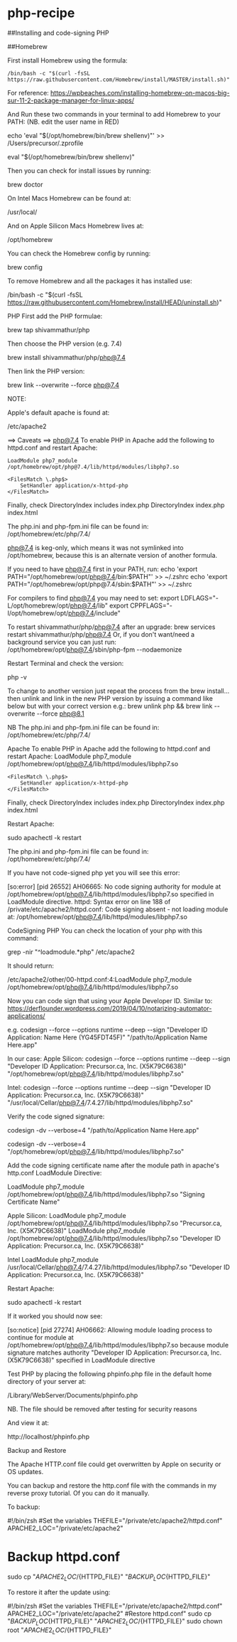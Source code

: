 # php-recipe
##Installing and code-signing PHP

##Homebrew

First install Homebrew using the formula:

`/bin/bash -c "$(curl -fsSL https://raw.githubusercontent.com/Homebrew/install/MASTER/install.sh)"`

For reference:  https://wpbeaches.com/installing-homebrew-on-macos-big-sur-11-2-package-manager-for-linux-apps/

And Run these two commands in your terminal to add Homebrew to your PATH: (NB.  edit the user name in RED)

echo 'eval "$(/opt/homebrew/bin/brew shellenv)"' >> /Users/precursor/.zprofile
    
eval "$(/opt/homebrew/bin/brew shellenv)"

Then you can check for install issues by running:

brew doctor

On Intel Macs Homebrew can be found at:

/usr/local/

And on Apple Silicon Macs Homebrew lives at:

/opt/homebrew

You can check the Homebrew config by running:

brew config

To remove Homebrew and all the packages it has installed use:

/bin/bash -c "$(curl -fsSL https://raw.githubusercontent.com/Homebrew/install/HEAD/uninstall.sh)"



PHP
First add the PHP formulae:

brew tap shivammathur/php

Then choose the PHP version (e.g. 7.4)

brew install shivammathur/php/php@7.4

Then link the PHP version:

brew link --overwrite --force php@7.4

NOTE:

Apple's default apache is found at:

/etc/apache2

==> Caveats
==> php@7.4
To enable PHP in Apache add the following to httpd.conf and restart Apache:



    LoadModule php7_module /opt/homebrew/opt/php@7.4/lib/httpd/modules/libphp7.so

    <FilesMatch \.php$>
        SetHandler application/x-httpd-php
    </FilesMatch>

Finally, check DirectoryIndex includes index.php
    DirectoryIndex index.php index.html

The php.ini and php-fpm.ini file can be found in:
    /opt/homebrew/etc/php/7.4/

php@7.4 is keg-only, which means it was not symlinked into /opt/homebrew,
because this is an alternate version of another formula.

If you need to have php@7.4 first in your PATH, run:
  echo 'export PATH="/opt/homebrew/opt/php@7.4/bin:$PATH"' >> ~/.zshrc
  echo 'export PATH="/opt/homebrew/opt/php@7.4/sbin:$PATH"' >> ~/.zshrc

For compilers to find php@7.4 you may need to set:
  export LDFLAGS="-L/opt/homebrew/opt/php@7.4/lib"
  export CPPFLAGS="-I/opt/homebrew/opt/php@7.4/include"


To restart shivammathur/php/php@7.4 after an upgrade:
  brew services restart shivammathur/php/php@7.4
Or, if you don't want/need a background service you can just run:
  /opt/homebrew/opt/php@7.4/sbin/php-fpm --nodaemonize


Restart Terminal and check the version:

php -v

To change to another version just repeat the process from the brew install... then unlink and link in the new PHP version by issuing a command like below but with your correct version e.g.:
brew unlink php && brew link --overwrite --force php@8.1

NB The php.ini and php-fpm.ini file can be found in:
    /opt/homebrew/etc/php/7.4/


Apache
To enable PHP in Apache add the following to httpd.conf and restart Apache:
    LoadModule php7_module /opt/homebrew/opt/php@7.4/lib/httpd/modules/libphp7.so

    <FilesMatch \.php$>
        SetHandler application/x-httpd-php
    </FilesMatch>

Finally, check DirectoryIndex includes index.php
    DirectoryIndex index.php index.html

Restart Apache:

sudo apachectl -k restart

The php.ini and php-fpm.ini file can be found in:
    /opt/homebrew/etc/php/7.4/

If you have not code-signed php yet you will see this error:

[so:error] [pid 26552] 
AH06665: No code signing authority for module at /opt/homebrew/opt/php@7.4/lib/httpd/modules/libphp7.so specified in LoadModule directive.
httpd: Syntax error on line 188 of /private/etc/apache2/httpd.conf: 
Code signing absent - not loading module at: /opt/homebrew/opt/php@7.4/lib/httpd/modules/libphp7.so



CodeSigning PHP
You can check the location of your php with this command:

grep -nir "^loadmodule.*php" /etc/apache2

It should return:

/etc/apache2/other/00-httpd.conf:4:LoadModule php7_module /opt/homebrew/opt/php@7.4/lib/httpd/modules/libphp7.so

Now you can code sign that using your Apple Developer ID.
Similar to: https://derflounder.wordpress.com/2019/04/10/notarizing-automator-applications/

e.g.
codesign --force --options runtime --deep --sign "Developer ID Application: Name Here (YG45FDT45F)" "/path/to/Application Name Here.app"

In our case:
Apple Silicon:
codesign --force --options runtime --deep --sign "Developer ID Application: Precursor.ca, Inc. (X5K79C6638)" "/opt/homebrew/opt/php@7.4/lib/httpd/modules/libphp7.so"

Intel:
codesign --force --options runtime --deep --sign "Developer ID Application: Precursor.ca, Inc. (X5K79C6638)" "/usr/local/Cellar/php@7.4/7.4.27/lib/httpd/modules/libphp7.so"




Verify the code signed signature:

codesign -dv --verbose=4 "/path/to/Application Name Here.app"

codesign -dv --verbose=4 "/opt/homebrew/opt/php@7.4/lib/httpd/modules/libphp7.so"

Add the code signing certificate name after the module path in apache's http.conf LoadModule Directive:

LoadModule php7_module /opt/homebrew/opt/php@7.4/lib/httpd/modules/libphp7.so "Signing Certificate Name"

Apple Silicon:
LoadModule php7_module /opt/homebrew/opt/php@7.4/lib/httpd/modules/libphp7.so "Precursor.ca, Inc. (X5K79C6638)"
LoadModule php7_module /opt/homebrew/opt/php@7.4/lib/httpd/modules/libphp7.so "Developer ID Application: Precursor.ca, Inc. (X5K79C6638)"

Intel
LoadModule php7_module /usr/local/Cellar/php@7.4/7.4.27/lib/httpd/modules/libphp7.so "Developer ID Application: Precursor.ca, Inc. (X5K79C6638)"



Restart Apache:

sudo apachectl -k restart

If it worked you should now see:

[so:notice] [pid 27274] 
AH06662: Allowing module loading process to continue for module at /opt/homebrew/opt/php@7.4/lib/httpd/modules/libphp7.so because module signature matches authority "Developer ID Application: Precursor.ca, Inc. (X5K79C6638)" specified in LoadModule directive

Test PHP by placing the following phpinfo.php file in the default home directory of your server at:

/Library/WebServer/Documents/phpinfo.php

NB. The file should be removed after testing for security reasons

<?php

// Show all information, defaults to INFO_ALL
phpinfo();

?>

And view it at:

http://localhost/phpinfo.php


Backup and Restore

The Apache HTTP.conf file could get overwritten by Apple on security or OS updates.

You can backup and restore the http.conf file with the commands in my reverse proxy tutorial.
Of you can do it manually.


To backup:

#!/bin/zsh
#Set the variables
THEFILE="/private/etc/apache2/httpd.conf"
APACHE2_LOC="/private/etc/apache2"
# Backup httpd.conf
sudo cp "${APACHE2_LOC}/${HTTPD_FILE}" "${BACKUP_LOC}${HTTPD_FILE}"

To restore it after the update using:

#!/bin/zsh
#Set the variables
THEFILE="/private/etc/apache2/httpd.conf"
APACHE2_LOC="/private/etc/apache2"
#Restore httpd.conf"
sudo cp "${BACKUP_LOC}${HTTPD_FILE}" "${APACHE2_LOC}/${HTTPD_FILE}"
sudo chown root "${APACHE2_LOC}/${HTTPD_FILE}"

